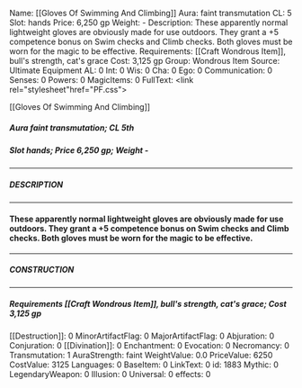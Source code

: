 Name: [[Gloves Of Swimming And Climbing]]
Aura: faint transmutation
CL: 5
Slot: hands
Price: 6,250 gp
Weight: -
Description: These apparently normal lightweight gloves are obviously made for use outdoors. They grant a +5 competence bonus on Swim checks and Climb checks. Both gloves must be worn for the magic to be effective.
Requirements: [[Craft Wondrous Item]], bull's strength, cat's grace
Cost: 3,125 gp
Group: Wondrous Item
Source: Ultimate Equipment
AL: 0
Int: 0
Wis: 0
Cha: 0
Ego: 0
Communication: 0
Senses: 0
Powers: 0
MagicItems: 0
FullText: <link rel="stylesheet"href="PF.css"><div class="heading"><p class="alignleft">[[Gloves Of Swimming And Climbing]]</p><div style="clear: both;"></div></div><div><h5><b>Aura </b>faint transmutation; <b>CL </b>5th</h5><h5><b>Slot </b>hands; <b>Price </b>6,250 gp; <b>Weight </b>-</h5></div><hr/><div><h5><b>DESCRIPTION</b></h5></div><hr/><div><h4><p>These apparently normal lightweight gloves are obviously made for use outdoors. They grant a +5 competence bonus on Swim checks and Climb checks. Both gloves must be worn for the magic to be effective.</p></h4></div><hr/><div><h5><b>CONSTRUCTION</b></h5></div><hr/><div><h5><b>Requirements </b>[[Craft Wondrous Item]], <i>bull's strength</i>, <i>cat's grace</i>; <b>Cost </b>3,125 gp</h5></div>
[[Destruction]]: 0
MinorArtifactFlag: 0
MajorArtifactFlag: 0
Abjuration: 0
Conjuration: 0
[[Divination]]: 0
Enchantment: 0
Evocation: 0
Necromancy: 0
Transmutation: 1
AuraStrength: faint
WeightValue: 0.0
PriceValue: 6250
CostValue: 3125
Languages: 0
BaseItem: 0
LinkText: 0
id: 1883
Mythic: 0
LegendaryWeapon: 0
Illusion: 0
Universal: 0
effects: 0
